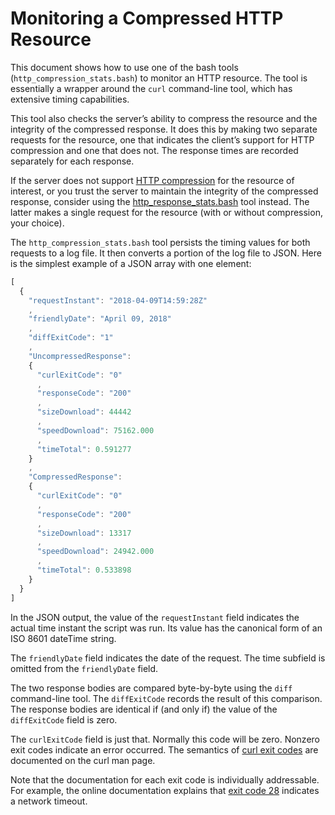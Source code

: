 # Monitoring a Compressed HTTP Resource

This document shows how to use one of the bash tools (`http_compression_stats.bash`) to monitor an HTTP resource. The tool is essentially a wrapper around the `curl` command-line tool, which has extensive timing capabilities.

This tool also checks the server’s ability to compress the resource and the integrity of the compressed response. It does this by making two separate requests for the resource, one that indicates the client’s support for HTTP compression and one that does not. The response times are recorded separately for each response.

If the server does not support [HTTP compression](https://en.wikipedia.org/wiki/HTTP_compression) for the resource of interest, or you trust the server to maintain the integrity of the compressed response, consider using the [http_response_stats.bash](./http_response_stats.md) tool instead. The latter makes a single request for the resource (with or without compression, your choice).

The `http_compression_stats.bash` tool persists the timing values for both requests to a log file. It then converts a portion of the log file to JSON. Here is the simplest example of a JSON array with one element:

```javascript
[
  {
    "requestInstant": "2018-04-09T14:59:28Z"
    ,
    "friendlyDate": "April 09, 2018"
    ,
    "diffExitCode": "1"
    ,
    "UncompressedResponse":
    {
      "curlExitCode": "0"
      ,
      "responseCode": "200"
      ,
      "sizeDownload": 44442
      ,
      "speedDownload": 75162.000
      ,
      "timeTotal": 0.591277
    }
    ,
    "CompressedResponse":
    {
      "curlExitCode": "0"
      ,
      "responseCode": "200"
      ,
      "sizeDownload": 13317
      ,
      "speedDownload": 24942.000
      ,
      "timeTotal": 0.533898
    }
  }
]
```

In the JSON output, the value of the `requestInstant` field indicates the actual time instant the script was run. Its value has the canonical form of an ISO 8601 dateTime string.

The `friendlyDate` field indicates the date of the request. The time subfield is omitted from the `friendlyDate` field.

The two response bodies are compared byte-by-byte using the `diff` command-line tool. The `diffExitCode` records the result of this comparison. The response bodies are identical if (and only if) the value of the `diffExitCode` field is zero.

The `curlExitCode` field is just that. Normally this code will be zero. Nonzero exit codes indicate an error occurred. The semantics of [curl exit codes](https://curl.haxx.se/docs/manpage.html#EXIT) are documented on the curl man page.

Note that the documentation for each exit code is individually addressable. For example, the online documentation explains that [exit code 28](https://curl.haxx.se/docs/manpage.html#28) indicates a network timeout.
